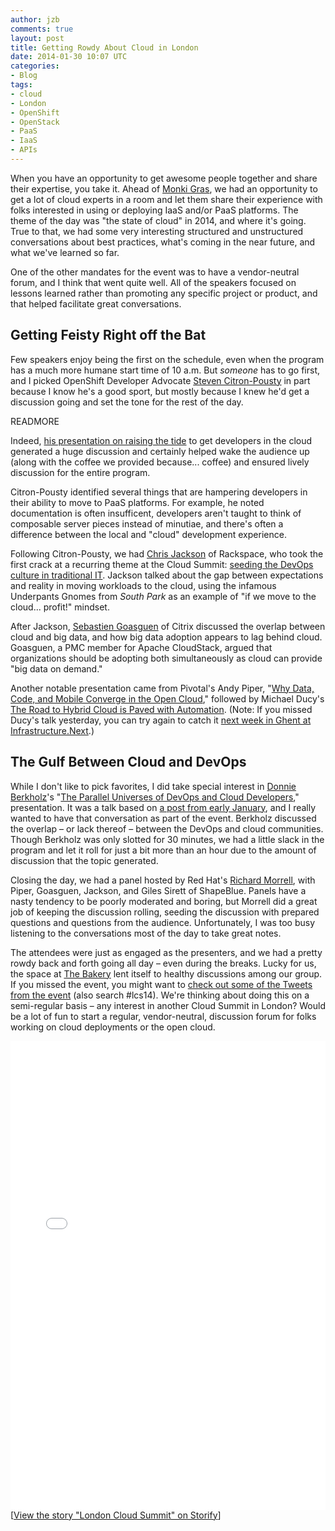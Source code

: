 ```yaml
---
author: jzb
comments: true
layout: post
title: Getting Rowdy About Cloud in London
date: 2014-01-30 10:07 UTC
categories:
- Blog
tags:
- cloud
- London
- OpenShift
- OpenStack
- PaaS
- IaaS
- APIs
---
```


When you have an opportunity to get awesome people together and share their expertise, you take it. Ahead of <a href="http://monkigras.com/">Monki Gras</a>, we had an opportunity to get a lot of cloud experts in a room and let them share their experience with folks interested in using or deploying IaaS and/or PaaS platforms. The theme of the day was "the state of cloud" in 2014, and where it's going. True to that, we had some very interesting structured and unstructured conversations about best practices, what's coming in the near future, and what we've learned so far. 

One of the other mandates for the event was to have a vendor-neutral forum, and I think that went quite well. All of the speakers focused on lessons learned rather than promoting any specific project or product, and that helped facilitate great conversations.

## Getting Feisty Right off the Bat

Few speakers enjoy being the first on the schedule, even when the program has a much more humane start time of 10 a.m. But *someone* has to go first, and I picked OpenShift Developer Advocate <a href="https://twitter.com/thesteve0">Steven Citron-Pousty</a> in part because I know he's a good sport, but mostly because I knew he'd get a discussion going and set the tone for the rest of the day. 

READMORE

Indeed, <a href="http://www.slideshare.net/scitronpousty/london-cloud-summit-2014-raising-the-tide">his presentation on raising the tide</a> to get developers in the cloud generated a huge discussion and certainly helped wake the audience up (along with the coffee we provided because... coffee) and ensured lively discussion for the entire program. 

Citron-Pousty identified several things that are hampering developers in their ability to move to PaaS platforms. For example, he noted documentation is often insufficent, developers aren't taught to think of composable server pieces instead of minutiae, and there's often a difference between the local and "cloud" development experience. 

Following Citron-Pousty, we had <a href="http://twitter.com/chriswiggy">Chris Jackson</a> of Rackspace, who took the first crack at a recurring theme at the Cloud Summit: <a href="http://www.slideshare.net/ChrisJackson11/cloud-forecast-2014-seeding-cloud-cultures">seeding the DevOps culture in traditional IT</a>. Jackson talked about the gap between expectations and reality in moving workloads to the cloud, using the infamous Underpants Gnomes from *South Park* as an example of "if we move to the cloud... profit!" mindset. 

After Jackson, <a href="http://twitter.com/sebgoa">Sebastien Goasguen</a> of Citrix discussed the overlap between cloud and big data, and how big data adoption appears to lag behind cloud. Goasguen, a PMC member for Apache CloudStack, argued that organizations should be adopting both simultaneously as cloud can provide "big data on demand." 

Another notable presentation came from Pivotal's Andy Piper, "<a href="http://www.slideshare.net/andypiper/why-apps-data-and-mobile-converge-in-the-open-cloud">Why Data, Code, and Mobile Converge in the Open Cloud</a>," followed by Michael Ducy's <a href="http://lanyrd.com/2014/lcs2014/sctzyy/">The Road to Hybrid Cloud is Paved with Automation</a>. (Note: If you missed Ducy's talk yesterday, you can try again to catch it <a href="http://lanyrd.com/2014/infranext/">next week in Ghent at Infrastructure.Next</a>.) 

## The Gulf Between Cloud and DevOps

While I don't like to pick favorites, I did take special interest in <a href="http://twitter.com/dberkholz">Donnie Berkholz</a>'s "<a href="http://lanyrd.com/2014/lcs2014/sctzhp/#link-xcxb">The Parallel Universes of DevOps and Cloud Developers</a>," presentation. It was a talk based on <a href="http://redmonk.com/dberkholz/2014/01/08/the-parallel-universes-of-devops-and-cloud-developers/">a post from early January</a>, and I really wanted to have that conversation as part of the event. Berkholz discussed the overlap &ndash; or lack thereof &ndash; between the DevOps and cloud communities. Though Berkholz was only slotted for 30 minutes, we had a little slack in the program and let it roll for just a bit more than an hour due to the amount of discussion that the topic generated. 

Closing the day, we had a panel hosted by Red Hat's <a href="https://twitter.com/EMEACloudGuy">Richard Morrell</a>, with Piper, Goasguen, Jackson, and Giles Sirett of ShapeBlue. Panels have a nasty tendency to be poorly moderated and boring, but Morrell did a great job of keeping the discussion rolling, seeding the discussion with prepared questions and questions from the audience. Unfortunately, I was too busy listening to the conversations most of the day to take great notes. 

The attendees were just as engaged as the presenters, and we had a pretty rowdy back and forth going all day &ndash; even during the breaks. Lucky for us, the space at <a href="http://www.thebakerylondon.com/#!/">The Bakery</a> lent itself to healthy discussions among our group. 
If you missed the event, you might want to <a href="http://storify.com/jzb/london-cloud-summit">check out some of the Tweets from the event</a> (also search #lcs14). We're thinking about doing this on a semi-regular basis &ndash; any interest in another Cloud Summit in London? Would be a lot of fun to start a regular, vendor-neutral, discussion forum for folks working on cloud deployments or the open cloud.

<div class="storify"><iframe src="//storify.com/jzb/london-cloud-summit/embed?header=false&border=false&template=slideshow" width="100%" height=750 frameborder=no allowtransparency=true></iframe><script src="//storify.com/jzb/london-cloud-summit.js?header=false&border=false&template=slideshow"></script><noscript>[<a href="//storify.com/jzb/london-cloud-summit" target="_blank">View the story "London Cloud Summit" on Storify</a>]</noscript></div>
